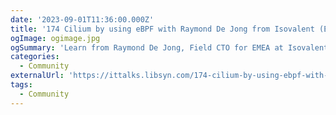 ```yaml
---
date: '2023-09-01T11:36:00.000Z'
title: '174 Cilium by using eBPF with Raymond De Jong from Isovalent (ENG)'
ogImage: ogimage.jpg
ogSummary: 'Learn from Raymond De Jong, Field CTO for EMEA at Isovalent as he talks about the Cilium project. He is also explaining the differences and specialties with Cilium compared to other network solutions'
categories:
  - Community
externalUrl: 'https://ittalks.libsyn.com/174-cilium-by-using-ebpf-with-raymond-de-jong-from-isovalent-eng'
tags:
  - Community
---
```

